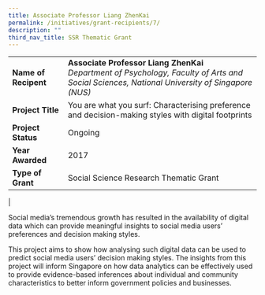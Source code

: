 ```yaml
---
title: Associate Professor Liang ZhenKai
permalink: /initiatives/grant-recipients/7/
description: ""
third_nav_title: SSR Thematic Grant
---
```


|  |  |
|---|---|
| **Name of Recipent** | **Associate Professor Liang ZhenKai**<br>_Department of Psychology, Faculty of Arts and Social Sciences, National University of Singapore (NUS)_ |
| **Project Title** | You are what you surf: Characterising preference and decision-making styles with digital footprints |
| **Project Status** | Ongoing |
| **Year Awarded** | 2017 |
| **Type of Grant** | Social Science Research Thematic Grant |
|

Social media’s tremendous growth has resulted in the availability of digital data which can provide meaningful insights to social media users’ preferences and decision making styles. 

This project aims to show how analysing such digital data can be used to predict social media users’ decision making styles. The insights from this project will inform Singapore on how data analytics can be effectively used to provide evidence-based inferences about individual and community characteristics to better inform government policies and businesses.